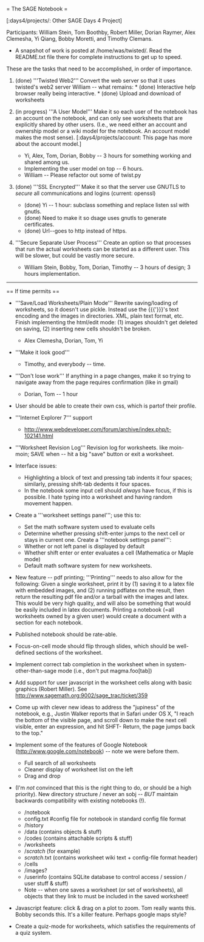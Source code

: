 = The SAGE Notebook =

[:days4/projects/: Other SAGE Days 4 Project]


Participants: William Stein, Tom Boothby, Robert Miller, Dorian Raymer, Alex Clemesha, Yi Qiang, Bobby Moretti, and Timothy Clemans.

 * A snapshot of work is posted at /home/was/twisted/.   Read the README.txt file there for complete instructions to get up to speed. 



These are the tasks that need to be accomplished, in order of importance.

 1. (done) '''Twisted Web2''' Convert the web server so that it uses twisted's web2 server 
     William -- what remains:
          * (done) Interactive help browser really being interactive.
          * (done) Upload and download of worksheets

 1. (in progress) '''A User Model''' Make it so each user of the notebook has an account on the notebook, and can only see worksheets that are explicitly shared by other users.   (I.e., we need either an account and ownership model or a wiki model for the notebook.  An account model makes the most sense). [:days4/projects/account: This page has more about the account model.]
    * Yi, Alex, Tom, Dorian, Bobby -- 3 hours for something working and shared among us. 
    * Implementing the user model on top -- 6 hours.
    * William -- Please refactor out some of twist.py 
   
 1. (done) '''SSL Encrypted''' Make it so that the server use GNUTLS to *secure* all communications and logins  (current: openssl)
    * (done) Yi -- 1 hour: subclass something and replace listen ssl with gnutls. 
    * (done) Need to make it so dsage uses gnutls to generate certificates. 
    * (done) Url--goes to http instead of https.


 1. '''Secure Separate User Process''' Create an option so that processes that run the actual worksheets can be started as a different user.  This will be slower, but could be vastly more secure.
    * William Stein, Bobby, Tom, Dorian, Timothy -- 3 hours of design; 3 hours implementation.


-----------------


== If time permits ==
 * '''Save/Load Worksheets/Plain Mode''' Rewrite saving/loading of worksheets, so it doesn't use pickle.  Instead use the {{{'}}}'s text encoding and the images in directories. XML, plain text format, etc.  Finish implementing the html/edit mode: (1) images shouldn't get deleted on saving, (2) inserting new cells shouldn't be broken.
     * Alex Clemesha, Dorian, Tom, Yi

 * '''Make it look good''' 
     * Timothy, and everybody -- time.


 * '''Don't lose work''' If anything in a page changes, make it so trying to navigate away from the page requires confirmation (like in gmail)
     * Dorian, Tom -- 1 hour


 * User should be able to create their own css, which is partof their profile.

 * '''Internet Explorer 7''' support
   * http://www.webdeveloper.com/forum/archive/index.php/t-102141.html

 * '''Worksheet Revision Log''' Revision log for worksheets. like moin-moin; SAVE when -- hit a big "save" button or exit a worksheet.

 * Interface issues:
   * Highlighting a block of text and pressing tab indents it four spaces; similarly, pressing shift-tab dedents it four spaces.
   * In the notebook some input cell should *always* have focus, if this is possible.  I hate typing into a worksheet and having random movement happen.
 * Create a '''worksheet settings panel'''; use this to:
   * Set the math software system used to evaluate cells
   * Determine whether pressing shift-enter jumps to the next cell or stays in current one.
  Create a '''notebook settings panel''':
   * Whether or not left panel is displayed by default
   * Whether shift enter or enter evaluates a cell (Mathematica or Maple mode)
   * Default math software system for new worksheets.
 * New feature -- pdf printing; '''Printing''' needs to also allow for the following: Given a single worksheet, print it by (1) saving it to a latex file with embedded images, and (2) running pdflatex on the result, then return the resulting pdf file and/or a tarball with the images and latex. This would be very high quality, and will also be something that would be easily included in latex documents.  Printing a notebook (=all worksheets owned by a given user) would create a document with a section for each notebook.
 * Published notebook should be rate-able. 
 * Focus-on-cell mode should flip through slides, which should be well-defined sections of the worksheet.
 * Implement correct tab completion in the worksheet when in system-other-than-sage mode (i.e., don't put magma.foo[tab])
 * Add support for user javascript in the worksheet cells along with basic graphics (Robert Miller). See http://www.sagemath.org:9002/sage_trac/ticket/359
 * Come up with clever new ideas to address the "jupiness" of the notebook, e.g., Justin Walker reports that in Safari under OS X, "I reach the bottom of the visible page, and scroll down to make the next cell visible, enter an expression, and hit SHFT- Return, the page jumps back to the top."
 * Implement some of the features of Google Notebook (http://www.google.com/notebook)  -- note we were before them.
    * Full search of all worksheets
    * Cleaner display of worksheet list on the left
    * Drag and drop
 * (I'm *not* convinced that this is the right thing to do, or should be a high priority).  New directory structure / never an sobj -- *BUT* maintain backwards compatibility with existing notebooks (!).
   * /notebook
    * config.txt #config file for notebook in standard config file format
    * /history
    * /data (contains objects & stuff)
    * /codes (contains attachable scripts & stuff)
    * /worksheets
     * /_scratch_ (for example)
      * _scratch_.txt (contains worksheet wiki text + config-file format header)
      * /cells
      * /images?
    * /userinfo (contains SQLite database to control access / session / user stuff & stuff)
   * Note -- when one saves a worksheet (or set of worksheets), all objects that they link to must be included in the saved worksheet!
 * Javascript feature: click & drag on a plot to zoom.  Tom really wants this. Bobby seconds this. It's a killer feature. Perhaps google maps style?
 * Create a quiz-mode for worksheets, which satisfies the requirements of a quiz system.
